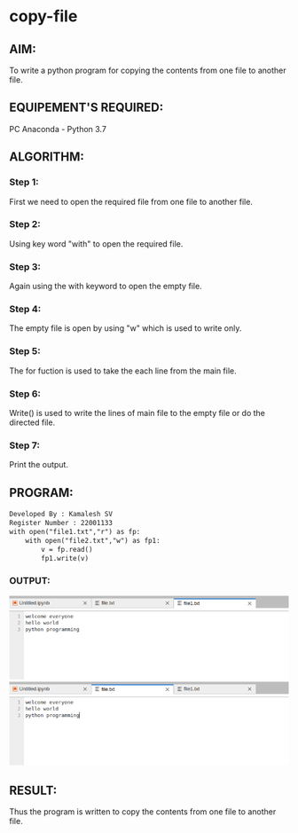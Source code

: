 # copy-file
## AIM:
To write a python program for copying the contents from one file to another file.
## EQUIPEMENT'S REQUIRED: 
PC
Anaconda - Python 3.7
## ALGORITHM: 
### Step 1: 
First we need to open the required file from one file to another file.
### Step 2: 
Using key word "with" to open the required file.
 
### Step 3:
Again using the with keyword to open the empty file.

### Step 4: 
The empty file is open by using "w" which is used to write only.

### Step 5: 
The for fuction is used to take the each line from the main file.

### Step 6: 
Write() is used to write the lines of main file to the empty file or do the directed file.

### Step 7: 
Print the output.

## PROGRAM:
```
Developed By : Kamalesh SV
Register Number : 22001133
with open("file1.txt","r") as fp:
    with open("file2.txt","w") as fp1:
        v = fp.read()
        fp1.write(v)
```
### OUTPUT:

![OUTPUT](./output1.png)
![OUTPUT](./output2.png)

## RESULT:
Thus the program is written to copy the contents from one file to another file.
